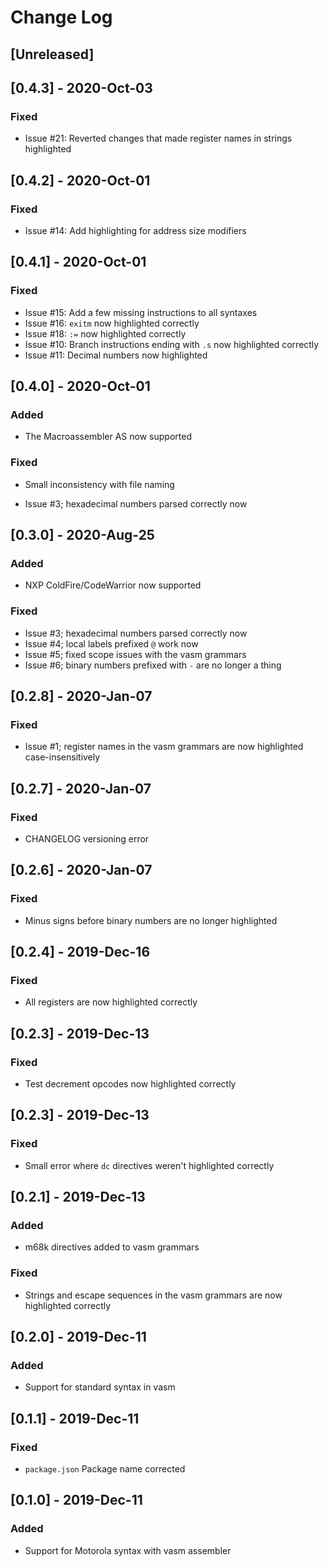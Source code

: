 # Change Log

## [Unreleased]

## [0.4.3] - 2020-Oct-03
### Fixed 
- Issue #21: Reverted changes that made register names in strings highlighted

## [0.4.2] - 2020-Oct-01
### Fixed 
- Issue #14: Add highlighting for address size modifiers

## [0.4.1] - 2020-Oct-01
### Fixed 
- Issue #15: Add a few missing instructions to all syntaxes 
- Issue #16: `exitm` now highlighted correctly
- Issue #18: `:=` now highlighted correctly
- Issue #10: Branch instructions ending with `.s` now highlighted correctly
- Issue #11: Decimal numbers now highlighted

## [0.4.0] - 2020-Oct-01
### Added
- The Macroassembler AS now supported
### Fixed
- Small inconsistency with file naming

- Issue #3; hexadecimal numbers parsed correctly now
## [0.3.0] - 2020-Aug-25
### Added
- NXP ColdFire/CodeWarrior now supported
### Fixed
- Issue #3; hexadecimal numbers parsed correctly now
- Issue #4; local labels prefixed `@` work now
- Issue #5; fixed scope issues with the vasm grammars
- Issue #6; binary numbers prefixed with `-` are no longer a thing

## [0.2.8] - 2020-Jan-07
### Fixed
- Issue #1; register names in the vasm grammars are now highlighted case-insensitively

## [0.2.7] - 2020-Jan-07 
### Fixed
- CHANGELOG versioning error 

## [0.2.6] - 2020-Jan-07 
### Fixed 
- Minus signs before binary numbers are no longer highlighted 

## [0.2.4] - 2019-Dec-16
### Fixed 
- All registers are now highlighted correctly

## [0.2.3] - 2019-Dec-13
### Fixed 
- Test decrement opcodes now highlighted correctly 

## [0.2.3] - 2019-Dec-13
### Fixed 
- Small error where `dc` directives weren't highlighted correctly

## [0.2.1] - 2019-Dec-13
### Added 
- m68k directives added to vasm grammars
### Fixed 
- Strings and escape sequences in the vasm grammars are now highlighted correctly 

## [0.2.0] - 2019-Dec-11
### Added 
- Support for standard syntax in vasm

## [0.1.1] - 2019-Dec-11
### Fixed
- `package.json` Package name corrected

## [0.1.0] - 2019-Dec-11
### Added
- Support for Motorola syntax with vasm assembler 
